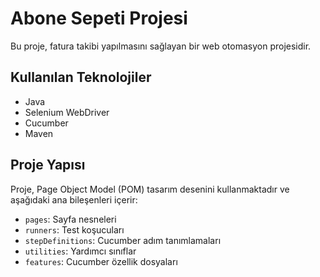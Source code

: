 # Abone Sepeti Projesi

Bu proje, fatura takibi yapılmasını sağlayan bir web otomasyon projesidir.

## Kullanılan Teknolojiler

- Java
- Selenium WebDriver
- Cucumber
- Maven

## Proje Yapısı

Proje, Page Object Model (POM) tasarım desenini kullanmaktadır ve aşağıdaki ana bileşenleri içerir:

- `pages`: Sayfa nesneleri
- `runners`: Test koşucuları
- `stepDefinitions`: Cucumber adım tanımlamaları
- `utilities`: Yardımcı sınıflar
- `features`: Cucumber özellik dosyaları
